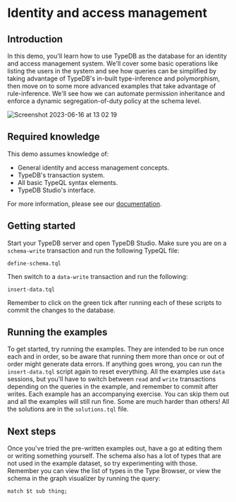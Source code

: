 # Identity and access management

## Introduction

In this demo, you'll learn how to use TypeDB as the database for an identity and access management system. We'll cover
some basic operations like listing the users in the system and see how queries can be simplified by taking advantage of
TypeDB's in-built type-inference and polymorphism, then move on to some more advanced examples that take advantage of
rule-inference. We'll see how we can automate permission inheritance and enforce a dynamic segregation-of-duty policy at
the schema level.

![Screenshot 2023-06-16 at 13 02 19](https://github.com/james-whiteside/typedb-examples/assets/117453030/f601ae73-1e43-455e-b7c1-226ce453967d)

## Required knowledge

This demo assumes knowledge of:

- General identity and access management concepts.
- TypeDB's transaction system.
- All basic TypeQL syntax elements.
- TypeDB Studio's interface.

For more information, please see our [documentation](https://docs.vaticle.com/docs/general/introduction). 

## Getting started

Start your TypeDB server and open TypeDB Studio. Make sure you are on a `schema-write` transaction and run the following
TypeQL file:

```define-schema.tql```

Then switch to a `data-write` transaction and run the following:

```insert-data.tql```

Remember to click on the green tick after running each of these scripts to commit the changes to the database.

## Running the examples

To get started, try running the examples. They are intended to be run once each and in order, so be aware that running
them more than once or out of order might generate data errors. If anything goes wrong, you can run the
`insert-data.tql` script again to reset everything. All the examples use `data` sessions, but you'll have to switch
between `read` and `write` transactions depending on the queries in the example, and remember to commit after writes.
Each example has an accompanying exercise. You can skip them out and all the examples will still run fine. Some are
much harder than others! All the solutions are in the `solutions.tql` file.

## Next steps

Once you've tried the pre-written examples out, have a go at editing them or writing something yourself. The schema also
has a lot of types that are not used in the example dataset, so try experimenting with those. Remember you can view the
list of types in the Type Browser, or view the schema in the graph visualizer by running the query:

```match $t sub thing;```
